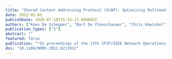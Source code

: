 ```yaml
---
title: "Shared Content Addressing Protocol (SCAP): Optimizing Multimedia Content Distribution at the Transport Layer"
date: 2012-01-01
publishDate: 2020-07-18T15:35:17.689802Z
authors: ["Koen De Schepper", "Bart De Vleeschauwer", "Chris Hawinkel", "Werner Van Leekwijck", "Jeroen Famaey", "Wim Van de Meerssche", "Filip De Turck"]
publication_types: ["1"]
abstract: ""
featured: false
publication: "*In proceedings of the 13th IFIP/IEEE Network Operations and Management Symposium (NOMS)*"
doi: "10.1109/NOMS.2012.6211912"
---
```


